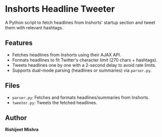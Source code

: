 # Inshorts Headline Tweeter

A Python script to fetch headlines from Inshorts' startup section and tweet them with relevant hashtags.

## Features
- Fetches headlines from Inshorts using their AJAX API.
- Formats headlines to fit Twitter's character limit (270 chars + hashtags).
- Tweets headlines one by one with a 2-second delay to avoid rate limits.
- Supports dual-mode parsing (headlines or summaries) via `parser.py`.


## Files
- `parser.py`: Fetches and formats headlines/summaries from Inshorts.
- `tweeter.py`: Tweets the fetched headlines.

## Author
**Rishijeet Mishra** 